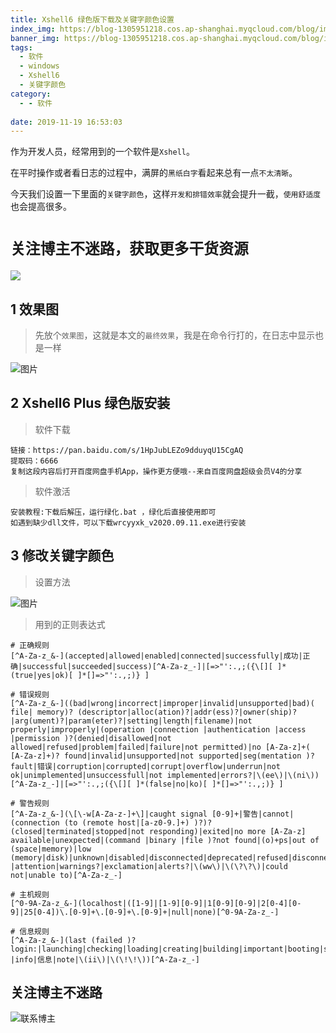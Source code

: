 ```yaml
---
title: Xshell6 绿色版下载及关键字颜色设置
index_img: https://blog-1305951218.cos.ap-shanghai.myqcloud.com/blog/image/articleBg/1(47).jpg
banner_img: https://blog-1305951218.cos.ap-shanghai.myqcloud.com/blog/image/articleBg/1(47).jpg
tags: 
  - 软件
  - windows
  - Xshell6
  - 关键字颜色
category:
  - - 软件
 
date: 2019-11-19 16:53:03
---
```


作为开发人员，经常用到的一个软件是`Xshell`。

在平时操作或者看日志的过程中，满屏的`黑纸白字`看起来总有一点`不太清晰`。

今天我们设置一下里面的`关键字颜色`，这样`开发和排错效率`就会提升一截，`使用舒适度`也会提高很多。

<!-- more -->

# `关注博主不迷路，获取更多干货资源`

![](https://github-edu-student-id-card-basic-1305951218.cos.ap-shanghai.myqcloud.com/shouhou.jpg)

## 1 效果图

> 先放个`效果图`，这就是本文的`最终效果`，我是在命令行打的，在日志中显示也是一样

![图片](https://blog-1305951218.cos.ap-shanghai.myqcloud.com/blog/image/articleContent/Xshell_关键字颜色设置/1.png)

## 2 Xshell6 Plus 绿色版安装

> 软件下载

```
链接：https://pan.baidu.com/s/1HpJubLEZo9dduyqU15CgAQ 
提取码：6666 
复制这段内容后打开百度网盘手机App，操作更方便哦--来自百度网盘超级会员V4的分享
```

> 软件激活 

```
安装教程:下载后解压，运行绿化.bat ，绿化后直接使用即可
如遇到缺少dll文件，可以下载wrcyyxk_v2020.09.11.exe进行安装
```

## 3 修改关键字颜色

> 设置方法

![图片](https://blog-1305951218.cos.ap-shanghai.myqcloud.com/blog/image/articleContent/Xshell_关键字颜色设置/2.png)

> 用到的正则表达式

```
# 正确规则 
[^A-Za-z_&-](accepted|allowed|enabled|connected|successfully|成功|正确|successful|succeeded|success)[^A-Za-z_-]|[=>"':.,;({\[][ ]*(true|yes|ok)[ ]*[]=>"':.,;)} ]

# 错误规则 
[^A-Za-z_&-]((bad|wrong|incorrect|improper|invalid|unsupported|bad)( file| memory)? (descriptor|alloc(ation)?|addr(ess)?|owner(ship)?|arg(ument)?|param(eter)?|setting|length|filename)|not properly|improperly|(operation |connection |authentication |access |permission )?(denied|disallowed|not allowed|refused|problem|failed|failure|not permitted)|no [A-Za-z]+( [A-Za-z]+)? found|invalid|unsupported|not supported|seg(mentation )?fault|错误|corruption|corrupted|corrupt|overflow|underrun|not ok|unimplemented|unsuccessfull|not implemented|errors?|\(ee\)|\(ni\))[^A-Za-z_-]|[=>"':.,;({\[][ ]*(false|no|ko)[ ]*[]=>"':.,;)} ]

# 警告规则 
[^A-Za-z_&-](\[\-w[A-Za-z-]+\]|caught signal [0-9]+|警告|cannot|(connection (to (remote host|[a-z0-9.]+) )?)?(closed|terminated|stopped|not responding)|exited|no more [A-Za-z] available|unexpected|(command |binary |file )?not found|(o)+ps|out of (space|memory)|low (memory|disk)|unknown|disabled|disconnected|deprecated|refused|disconnect(ion)?|attention|warnings?|exclamation|alerts?|\(ww\)|\(\?\?\)|could not|unable to)[^A-Za-z_-]

# 主机规则 
[^0-9A-Za-z_&-](localhost|([1-9]|[1-9][0-9]|1[0-9][0-9]|2[0-4][0-9]|25[0-4])\.[0-9]+\.[0-9]+\.[0-9]+|null|none)[^0-9A-Za-z_-]

# 信息规则 
[^A-Za-z_&-](last (failed )?login:|launching|checking|loading|creating|building|important|booting|starting|notice|informational|informations?|info|信息|note|\(ii\)|\(\!\!\))[^A-Za-z_-]

```

## 关注博主不迷路
![联系博主](https://github-edu-student-id-card-basic-1305951218.cos.ap-shanghai.myqcloud.com/shouhou.jpg)
